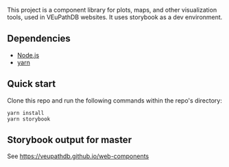 This project is a component library for plots, maps, and other visualization tools, used in VEuPathDB websites. It uses storybook as a dev environment.

## Dependencies

- [Node.js](https://nodejs.org)
- [yarn](https://yarnpkg.com/)

## Quick start

Clone this repo and run the following commands within the repo's directory:

    yarn install
    yarn storybook

## Storybook output for master

See https://veupathdb.github.io/web-components
